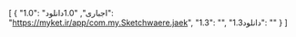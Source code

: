 [
  {
    "1.0": "اجباری",
    "1.0دانلود": "https://myket.ir/app/com.my.Sketchwaere.jaek",
    "1.3": "",
    "1.3دانلود": ""
  }
]
